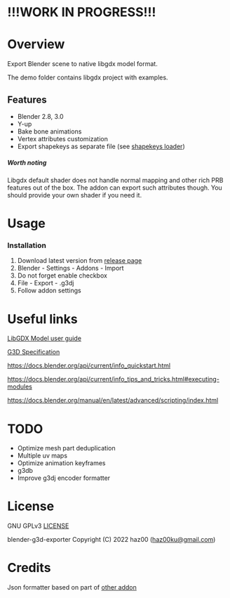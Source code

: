 # !!!WORK IN PROGRESS!!!

# Overview
Export Blender scene to native libgdx model format.

The demo folder contains libgdx project with examples.

## Features
- Blender 2.8, 3.0
- Y-up
- Bake bone animations
- Vertex attributes customization
- Export shapekeys as separate file (see [shapekeys loader](https://github.com/haz00/g3d-model-shape))

##### Worth noting
Libgdx default shader does not handle normal mapping and other rich PRB features out of the box. The addon can export such attributes though. You should provide your own shader if you need it.

# Usage
### Installation
1. Download latest version from [release page](https://github.com/haz00/blender-g3d-exporter/releases)
2. Blender - Settings - Addons - Import
3. Do not forget enable checkbox
4. File - Export - .g3dj
5. Follow addon settings

# Useful links
[LibGDX Model user guide](https://libgdx.com/wiki/graphics/3d/quick-start)

[G3D Specification](https://github.com/libgdx/fbx-conv/wiki/Version-0.1-%28libgdx-0.9.9%29)

https://docs.blender.org/api/current/info_quickstart.html

https://docs.blender.org/api/current/info_tips_and_tricks.html#executing-modules

https://docs.blender.org/manual/en/latest/advanced/scripting/index.html

# TODO
- Optimize mesh part deduplication
- Multiple uv maps
- Optimize animation keyframes
- g3db
- Improve g3dj encoder formatter 

# License
GNU GPLv3 [LICENSE](https://github.com/haz00/blender-g3d-exporter/blob/master/LICENSE)

blender-g3d-exporter Copyright (C) 2022 haz00 (haz00ku@gmail.com)

# Credits
Json formatter based on part of [other addon](https://github.com/Dancovich/libgdx_blender_g3d_exporter)
